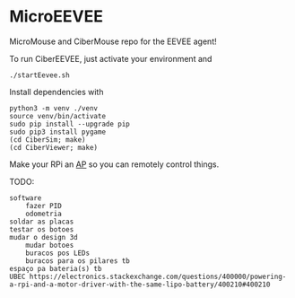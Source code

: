 # MicroEEVEE
MicroMouse and CiberMouse repo for the EEVEE agent!

To run CiberEEVEE, just activate your environment and

    ./startEevee.sh
    
Install dependencies with

    python3 -m venv ./venv
    source venv/bin/activate
    sudo pip install --upgrade pip
    sudo pip3 install pygame
    (cd CiberSim; make)
    (cd CiberViewer; make)
    
Make your RPi an [AP](https://www.raspberrypi.org/documentation/configuration/wireless/access-point.md) so you can remotely control things.

TODO:

    software
        fazer PID
        odometria
    soldar as placas
    testar os botoes
    mudar o design 3d
        mudar botoes
        buracos pos LEDs
        buracos para os pilares tb
    espaço pa bateria(s) tb
    UBEC https://electronics.stackexchange.com/questions/400000/powering-a-rpi-and-a-motor-driver-with-the-same-lipo-battery/400210#400210
